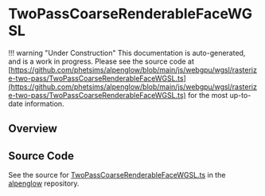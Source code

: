 # TwoPassCoarseRenderableFaceWGSL

!!! warning "Under Construction"
    This documentation is auto-generated, and is a work in progress. Please see the source code at
    [https://github.com/phetsims/alpenglow/blob/main/js/webgpu/wgsl/rasterize-two-pass/TwoPassCoarseRenderableFaceWGSL.ts](https://github.com/phetsims/alpenglow/blob/main/js/webgpu/wgsl/rasterize-two-pass/TwoPassCoarseRenderableFaceWGSL.ts) for the most up-to-date information.

## Overview





## Source Code

See the source for [TwoPassCoarseRenderableFaceWGSL.ts](https://github.com/phetsims/alpenglow/blob/main/js/webgpu/wgsl/rasterize-two-pass/TwoPassCoarseRenderableFaceWGSL.ts) in the [alpenglow](https://github.com/phetsims/alpenglow) repository.
